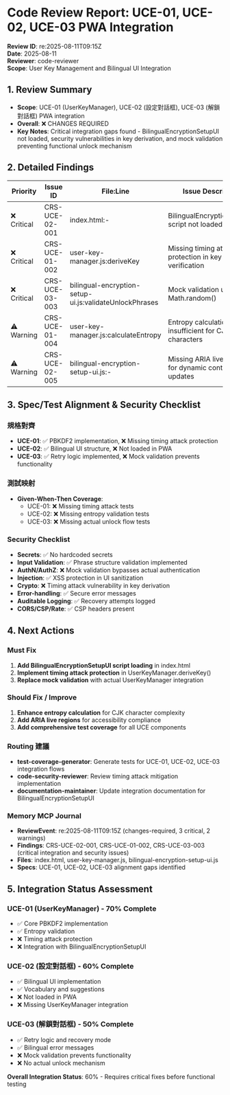 # Code Review Report: UCE-01, UCE-02, UCE-03 PWA Integration

**Review ID**: re:2025-08-11T09:15Z  
**Date**: 2025-08-11  
**Reviewer**: code-reviewer  
**Scope**: User Key Management and Bilingual UI Integration  

## 1. Review Summary

- **Scope**: UCE-01 (UserKeyManager), UCE-02 (設定對話框), UCE-03 (解鎖對話框) PWA integration
- **Overall**: ❌ CHANGES REQUIRED
- **Key Notes**: Critical integration gaps found - BilingualEncryptionSetupUI not loaded, security vulnerabilities in key derivation, and mock validation preventing functional unlock mechanism

## 2. Detailed Findings

| Priority | Issue ID | File:Line | Issue Description | Spec/Test Reference | Recommendation |
|---------|----------|-----------|-------------------|---------------------|----------------|
| ❌ Critical | CRS-UCE-02-001 | index.html:- | BilingualEncryptionSetupUI script not loaded in HTML | UCE-02, UCE-03 | Add `<script src="src/core/bilingual-encryption-setup-ui.js"></script>` before storage.js |
| ❌ Critical | CRS-UCE-01-002 | user-key-manager.js:deriveKey | Missing timing attack protection in key verification | UCE-01 Security | Implement constant-time comparison for passphrase verification |
| ❌ Critical | CRS-UCE-03-003 | bilingual-encryption-setup-ui.js:validateUnlockPhrases | Mock validation using Math.random() | UCE-03 | Replace with actual UserKeyManager.verifyUserPassphrase() integration |
| ⚠ Warning | CRS-UCE-01-004 | user-key-manager.js:calculateEntropy | Entropy calculation may be insufficient for CJK characters | UCE-01 | Enhance entropy calculation for Chinese character complexity |
| ⚠ Warning | CRS-UCE-02-005 | bilingual-encryption-setup-ui.js:- | Missing ARIA live regions for dynamic content updates | UCE-02 WCAG | Add aria-live="polite" to entropy and preview elements |

## 3. Spec/Test Alignment & Security Checklist

### 規格對齊
- **UCE-01**: ✅ PBKDF2 implementation, ❌ Missing timing attack protection
- **UCE-02**: ✅ Bilingual UI structure, ❌ Not loaded in PWA
- **UCE-03**: ✅ Retry logic implemented, ❌ Mock validation prevents functionality

### 測試映射
- **Given-When-Then Coverage**: 
  - UCE-01: ❌ Missing timing attack tests
  - UCE-02: ❌ Missing entropy validation tests  
  - UCE-03: ❌ Missing actual unlock flow tests

### Security Checklist
- **Secrets**: ✅ No hardcoded secrets
- **Input Validation**: ✅ Phrase structure validation implemented
- **AuthN/AuthZ**: ❌ Mock validation bypasses actual authentication
- **Injection**: ✅ XSS protection in UI sanitization
- **Crypto**: ❌ Timing attack vulnerability in key derivation
- **Error-handling**: ✅ Secure error messages
- **Auditable Logging**: ✅ Recovery attempts logged
- **CORS/CSP/Rate**: ✅ CSP headers present

## 4. Next Actions

### Must Fix
1. **Add BilingualEncryptionSetupUI script loading** in index.html
2. **Implement timing attack protection** in UserKeyManager.deriveKey()
3. **Replace mock validation** with actual UserKeyManager integration

### Should Fix / Improve
1. **Enhance entropy calculation** for CJK character complexity
2. **Add ARIA live regions** for accessibility compliance
3. **Add comprehensive test coverage** for all UCE components

### Routing 建議
- **test-coverage-generator**: Generate tests for UCE-01, UCE-02, UCE-03 integration flows
- **code-security-reviewer**: Review timing attack mitigation implementation
- **documentation-maintainer**: Update integration documentation for BilingualEncryptionSetupUI

### Memory MCP Journal
- **ReviewEvent**: re:2025-08-11T09:15Z (changes-required, 3 critical, 2 warnings)
- **Findings**: CRS-UCE-02-001, CRS-UCE-01-002, CRS-UCE-03-003 (critical integration and security issues)
- **Files**: index.html, user-key-manager.js, bilingual-encryption-setup-ui.js
- **Specs**: UCE-01, UCE-02, UCE-03 alignment gaps identified

## 5. Integration Status Assessment

### UCE-01 (UserKeyManager) - 70% Complete
- ✅ Core PBKDF2 implementation
- ✅ Entropy validation
- ❌ Timing attack protection
- ❌ Integration with BilingualEncryptionSetupUI

### UCE-02 (設定對話框) - 60% Complete  
- ✅ Bilingual UI implementation
- ✅ Vocabulary and suggestions
- ❌ Not loaded in PWA
- ❌ Missing UserKeyManager integration

### UCE-03 (解鎖對話框) - 50% Complete
- ✅ Retry logic and recovery mode
- ✅ Bilingual error messages  
- ❌ Mock validation prevents functionality
- ❌ No actual unlock mechanism

**Overall Integration Status**: 60% - Requires critical fixes before functional testing